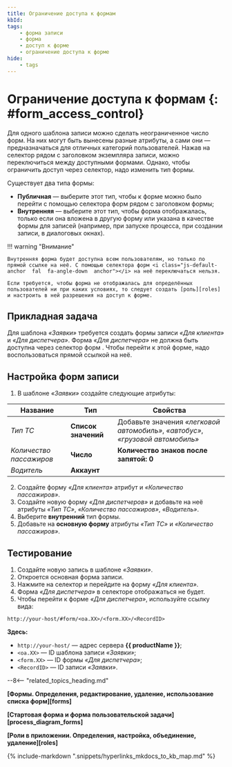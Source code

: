 ```yaml
---
title: Ограничение доступа к формам
kbId:
tags:
    - форма записи
    - форма
    - доступ к форме
    - ограничение доступа к форме
hide:
    - tags
---
```


# Ограничение доступа к формам {: #form_access_control}

Для одного шаблона записи можно сделать неограниченное число форм. На них могут быть вынесены разные атрибуты, а сами они — предназначаться для отличных категорий пользователей. Нажав на селектор <i class="js-default-anchor  fal  fa-angle-down  anchor"></i> рядом с заголовком экземпляра записи, можно переключиться между доступными формами. Однако, чтобы ограничить доступ через селектор, надо изменить тип формы.

Существует два типа формы:

- **Публичная** — выберите этот тип, чтобы к форме можно было перейти с помощью селектора форм рядом с заголовком формы;
- **Внутренняя** — выберите этот тип, чтобы форма отображалась, только если она вложена в другую форму или указана в качестве формы для записей (например, при запуске процесса, при создании записи, в диалоговых окнах).

!!! warning "Внимание"

    Внутренняя форма будет доступна всем пользователям, но только по прямой ссылке на неё. С помощью селектора форм <i class="js-default-anchor  fal  fa-angle-down  anchor"></i> на неё переключаться нельзя.

    Если требуется, чтобы форма не отображалась для определённых пользователей ни при каких условиях, то следует создать [роль][roles] и настроить в ней разрешения на доступ к форме.

## Прикладная задача

Для шаблона _«Заявки»_ требуется создать формы записи _«Для клиента»_ и _«Для диспетчера»_. Форма _«Для диспетчера»_ не должна быть доступна через селектор форм <i class="js-default-anchor  fal  fa-angle-down  anchor"></i>. Чтобы перейти к этой форме, надо воспользоваться прямой ссылкой на неё.

## Настройка форм записи

1. В шаблоне _«Заявки»_ создайте следующие атрибуты:

| Название              | Тип             | Свойства                                                                  |
| --------------------- | --------------- | ------------------------------------------------------------------------- |
| _Тип ТС_                | **Список значений** | Добавьте значения _«легковой автомобиль»_, _«автобус»_, _«грузовой автомобиль»_ |
| _Количество пассажиров_ | **Число**           | **Количество знаков после запятой: 0**                                       |
| _Водитель_              | **Аккаунт**         |                                                                           |

2. Создайте форму _«Для клиента»_ атрибут и _«Количество пассажиров»_.
3. Создайте новую форму _«Для диспетчеров»_ и добавьте на неё атрибуты _«Тип ТС»_, _«Количество пассажиров»_, _«Водитель»_.
4. Выберите **внутренний** тип формы.
5. Добавьте на **основную форму** атрибуты _«Тип ТС»_ и _«Количество пассажиров»_.

## Тестирование

1. Создайте новую запись в шаблоне _«Заявки»_.
2. Откроется основная форма записи.
3. Нажмите на селектор <i class="js-default-anchor  fal  fa-angle-down  anchor"></i> и перейдите на форму _«Для клиента»_.
4. Форма _«Для диспетчера»_ в селекторе отображаться не будет.
5. Чтобы перейти к форме _«Для диспетчера»_, используйте ссылку вида:

```
http://your-host/#form/<oa.XX>/<form.XX>/<RecordID>
```

**Здесь:**

- `http://your-host/` — адрес сервера **{{ productName }}**;
- `<oa.XX>` — ID шаблона записи _«Заявки»_;
- `<form.XX>` — ID формы _«Для диспетчера»_;
- `<RecordID>` — ID записи _«Заявки»_.

--8<-- "related_topics_heading.md"

**[Формы. Определения, редактирование, удаление, использование списка форм][forms]**

**[Стартовая форма и форма пользовательской задачи][process_diagram_forms]**

**[Роли в приложении. Определения, настройка, объединение, удаление][roles]**

{%
include-markdown ".snippets/hyperlinks_mkdocs_to_kb_map.md"
%}
